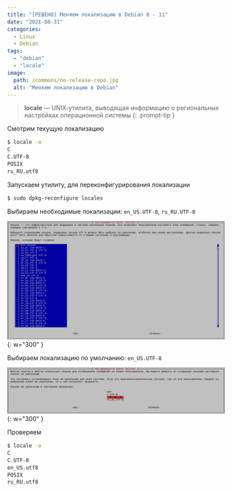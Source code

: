 ```yaml
---
title: "[РЕШЕНО] Меняем локализацию в Debian 8 - 11"
date: "2021-08-31"
categories: 
  - Linux
  - Debian
tags: 
  - "debian"
  - "locale"
image:
  path: /commons/no-release-repo.jpg
  alt: "Меняем локализацию в Debian"
---
```


> **locale** — UNIX‐утилита, выводящая информацию о региональных настройках операционной системы
{: .prompt-tip }

Смотрим текущую локализацию

```sh
$ locale -a
C
C.UTF-8
POSIX
ru_RU.utf8
```

Запускаем утилиту, для переконфигурирования локализации

```sh
$ sudo dpkg-reconfigure locales
```

Выбираем необходимые локализации: `en_US.UTF-8`, `ru_RU.UTF-8`

![](/assets/img/posts/2021/08/31/image-5.png){: w="300" }

Выбираем локализацию по умолчанию: `en_US.UTF-8`

![](/assets/img/posts/2021/08/31/image-6.png){: w="300" }

Проверяем

```sh
$ locale -a
C
C.UTF-8
en_US.utf8
POSIX
ru_RU.utf8
```
